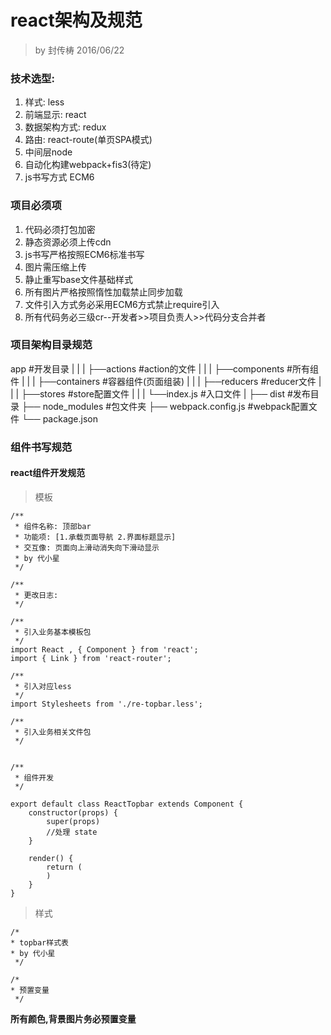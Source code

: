 # react架构及规范

> by 封传梼 2016/06/22

### 技术选型:

1. 样式: less
2. 前端显示: react
3. 数据架构方式: redux
4. 路由: react-route(单页SPA模式)
5. 中间层node
6. 自动化构建webpack+fis3(待定)
7. js书写方式 ECM6

### 项目必须项

1. 代码必须打包加密
2. 静态资源必须上传cdn
3. js书写严格按照ECM6标准书写
4. 图片需压缩上传
5. 静止重写base文件基础样式
6. 所有图片严格按照惰性加载禁止同步加载
7. 文件引入方式务必采用ECM6方式禁止require引入
7. 所有代码务必三级cr--开发者>>项目负责人>>代码分支合并者

### 项目架构目录规范

app                 #开发目录
|   |
|   ├──actions          #action的文件
|   |
|   ├──components     #所有组件
|   |
|   ├──containers       #容器组件(页面组装)
|   |
|   ├──reducers         #reducer文件
|   |
|   ├──stores           #store配置文件
|   |
|   └──index.js         #入口文件
|
├── dist                #发布目录
├── node_modules        #包文件夹
├── webpack.config.js   #webpack配置文件
└── package.json

### 组件书写规范

#### react组件开发规范

> 模板

```
/**
 * 组件名称: 顶部bar
 * 功能项: [1.承载页面导航 2.界面标题显示]
 * 交互像: 页面向上滑动消失向下滑动显示
 * by 代小星 
 */

/**
 * 更改日志:
 */

/**
 * 引入业务基本模板包
 */
import React , { Component } from 'react';
import { Link } from 'react-router';

/**
 * 引入对应less
 */
import Stylesheets from './re-topbar.less';

/**
 * 引入业务相关文件包
 */


/**
 * 组件开发
 */

export default class ReactTopbar extends Component {
	constructor(props) {
	    super(props)
	    //处理 state	
	}
    
    render() {
		return (
		)
	}
}
```

> 样式

```
/* 
* topbar样式表
* by 代小星
 */

/*
* 预置变量
 */
```

**所有颜色,背景图片务必预置变量**

